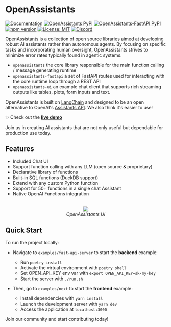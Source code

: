 # OpenAssistants

[![Documentation](https://img.shields.io/badge/docs-openassistants-blue.svg)](https://definitive-io.github.io/openassistants/)
[![OpenAssistants PyPI](https://img.shields.io/pypi/v/definitive-openassistants.svg)](https://pypi.org/project/definitive-openassistants/)
[![OpenAssistants-FastAPI PyPI](https://img.shields.io/pypi/v/definitive-openassistants-fastapi.svg)](https://pypi.org/project/definitive-openassistants-fastapi/)
[![npm version](https://img.shields.io/npm/v/@definitive-io/openassistants-ui)](https://www.npmjs.com/package/@definitive-io/openassistants-ui)
[![License: MIT](https://img.shields.io/badge/License-MIT-green.svg)](https://opensource.org/licenses/MIT)
[![Discord](https://img.shields.io/discord/1182644873992613989.svg?label=&logo=discord&logoColor=ffffff&color=7389D8&labelColor=6A7EC2)](https://discord.gg/Snd4Cry7wD)


OpenAssistants is a collection of open source libraries aimed at developing robust AI assistants rather than autonomous agents. By focusing on specific tasks and incorporating human oversight, OpenAssistants strives to minimize error rates typically found in agentic systems.

- `openassistants` the core library responsible for the main function calling / message generating runtime
- `openassistants-fastapi` a set of FastAPI routes used for interacting with the core runtime loop through a REST API
- `openassistants-ui` an example chat client that supports rich streaming outputs like tables, plots, form inputs and text.

OpenAssistants is built on [LangChain](https://github.com/langchain-ai/langchain) and designed to be an open alternative to OpenAI's [Assistants API](https://platform.openai.com/docs/assistants/overview). We also think it's easier to use!

✨ Check out the [**live demo**](https://openassistants-next.vercel.definitivecorp.io/)

Join us in creating AI assistants that are not only useful but dependable for production use today.

## Features
- Included Chat UI
- Support function calling with any LLM (open source & proprietary)
- Declarative library of functions
- Built-in SQL functions (DuckDB support)
- Extend with any custom Python function
- Support for 50+ functions in a single chat Assistant
- Native OpenAI Functions integration

<p align="center">
<br>
 <img src="https://github.com/definitive-io/openassistants/assets/1309307/3e7821f4-62d8-42c0-80c7-94be8b3f2e2c" />
 <br><i>OpenAssistants UI</i>
</p>

## Quick Start

To run the project locally:

- Navigate to `examples/fast-api-server` to start the **backend** example:
  - Run `poetry install`
  - Activate the virtual environment with `poetry shell`
  - Set OPEN_API_KEY env var with `export OPEN_API_KEY=sk-my-key`
  - Start the server with `./run.sh`

- Then, go to `examples/next` to start the **frontend** example:
  - Install dependencies with `yarn install`
  - Launch the development server with `yarn dev`
  - Access the application at `localhost:3000`

Join our community and start contributing today!
